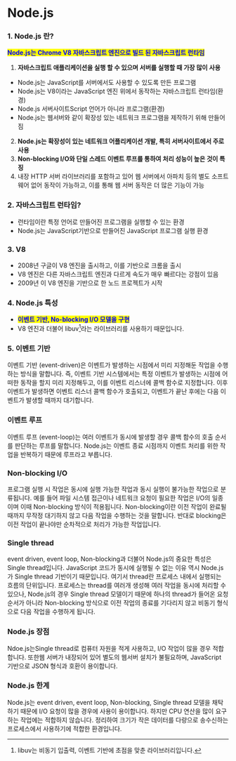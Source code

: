 # Node.js

### 1. Node.js 란?

<mark style="color:blue;">**Node.js는 Chrome V8 자바스크립트 엔진으로 빌드 된 자바스크립트 런타임**</mark>

1. **자바스크립트 애플리케이션을 실행 할 수 있으며 서버를 실행할 때 가장 많이 사용**

* Node.js는 JavaScript를 서버에서도 사용할 수 있도록 만든 프로그램
* Node.js는 V8이라는 JavaScript 엔진 위에서 동작하는 자바스크립트 런타임(환경)
* Node.js 서버사이트Script 언어가 아니라 프로그램(환경)
* Node.js는 웹서버와 같이 확장성 있는 네트워크 프로그램을 제작하기 위해 만들어짐

2. **Node.js는 확장성이 있는 네트워크 어플리케이션 개발, 특히 서버사이트에서 주로 사용**
3. **Non-blocking I/O와 단일 스레드 이벤트 루프를 통하여 처리 성능이 높은 것이 특징**
4. 내장 HTTP 서버 라이브러리를 포함하고 있어 웹 서버에서 아파치 등의 별도 소프트웨어 없어 동작이 가능하고, 이를 통해 웹 서버 동작은 더 많은 기능이 가능

### 2. 자바스크립트 런타임?

* 런타임이란 특정 언어로 만들어진 프로그램을 실행할 수 있는 환경&#x20;
* Node.js는 JavaScript기반으로 만들어진 JavaScript 프로그램 실행 환경

### 3. V8

* 2008년 구글이 V8 엔진을 출시하고, 이를 기반으로 크롬을 출시
* V8 엔진은 다른 자바스크립트 엔진과 다르게 속도가 매우 빠르다는 강점이 있음
* 2009년 이 V8 엔진을 기반으로 한 노드 프로젝트가 시작

### 4. Node.js 특성

* <mark style="color:blue;">**이벤트 기반, No-blocking I/O 모델을 구현**</mark>
* &#x20;V8 엔진과 더불어 libuv[^1]라는 라이브러리를 사용하기 때문입니다.

### 5. 이벤트 기반

이벤트 기반 (event-driven)은 이벤트가 발생하는 시점에서 미리 지정해둔 작업을 수행하는 방식을 말합니다. 즉, 이벤트 기반 시스템에서는 특정 이벤트가 발생하는 시점에 어떠한 동작을 할지 미리 지정해두고, 이를 이벤트 리스너에 콜백 함수로 지정합니다. 이후 이벤트가 발생하면 이벤트 리스너 콜백 함수가 호출되고, 이벤트가 끝난 후에는 다음 이벤트가 발생할 때까지 대기합니다.

### 이벤트 루프

이벤트 루프 (event-loop)는 여러 이벤트가 동시에 발생할 경우 콜백 함수의 호출 순서를 판단하는 루프를 말합니다. Node.js는 이벤트 종료 시점까지 이벤트 처리를 위한 작업을 반복하기 때문에 루프라고 부릅니다.

### Non-blocking I/O

프로그램 실행 시 작업은 동시에 실행 가능한 작업과 동시 실행이 불가능한 작업으로 분류됩니다.  예를 들어 파일 시스템 접근이나 네트워크 요청이 필요한 작업은 I/O의 일종이며 이때 Non-blocking 방식이 적용됩니다. Non-blocking이란 이전 작업이 완료될 때까지 무작정 대기하지 않고 다음 작업을 수행하는 것을 말합니다. 반대로 blocking은 이전 작업이 끝나야만 순차적으로 처리가 가능한 작업입니다.

### Single thread

event driven, event loop, Non-blocking과 더불어 Node.js의 중요한 특성은 Single thread입니다. JavaScript 코드가 동시에 실행될 수 없는 이유 역시 Node.js가 Single thread 기반이기 때문입니다. 여기서 thread란 프로세스 내에서 실행되는 흐름의 단위입니다. 프로세스는 thread를 여러개 생성해 여러 작업을 동시에 처리할 수 있으나, Node.js의 경우 Single thread 모델이기 때문에 하나의 thread가 들어온 요청 순서가 아니라 Non-blocking 방식으로 이전 작업의 종료를 기다리지 않고 비동기 형식으로 다음 작업을 수행하게 됩니다.

### Node.js 장점

Ndoe.js는Single thread로 컴퓨터 자원을 적게 사용하고,  I/O 작업이 많을 경우 적합합니다. 또한웹 서버가 내장되어 있어 별도의 웹서버 설치가 불필요하며,  JavaScript 기반으로 JSON 형식과 호환이 용이합니다.

### Node.js 한계

Node.js는 event driven, event loop, Non-blocking, Single thread 모델을 채탁하기 때문에 I/O 요청이 많을 경우에 사용이 용이합니다. 하지만 CPU 연산을 많이 요구하는 작업에는 적합하지 않습니다. 정리하여 크기가 작은 데이터를 다량으로 송수신하는 프로세스에서 사용하기에 적합한 환경입니다.&#x20;



[^1]: libuv는 비동기 입출력, 이벤트 기반에 초점을 맞춘 라이브러리입니다.
